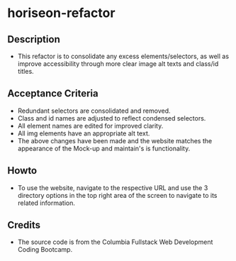 # horiseon-refactor

## Description
* This refactor is to consolidate any excess elements/selectors, as well as improve accessibility through more clear image alt texts and class/id titles.

## Acceptance Criteria
* Redundant selectors are consolidated and removed.
* Class and id names are adjusted to reflect condensed selectors.
* All element names are edited for improved clarity.
* All img elements have an appropriate alt text. 
* The above changes have been made and the website matches the appearance of the Mock-up and maintain's is functionality. 

## Howto
* To use the website, navigate to the respective URL and use the 3 directory options in the top right area of the screen to navigate to its related information.

## Credits
* The source code is from the Columbia Fullstack Web Development Coding Bootcamp.
